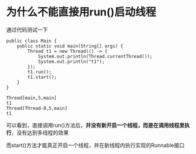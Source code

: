 # 为什么不能直接用run()启动线程

通过代码测试一下

```
public class Main {
    public static void main(String[] args) {
        Thread t1 = new Thread(() -> {
            System.out.println(Thread.currentThread());
            System.out.println("t1");
        });
        t1.run();
        t1.start();
    }
}
```

```
Thread[main,5,main]
t1
Thread[Thread-0,5,main]
t1
```

可以看到，直接调用run()方法后，**并没有新开启一个线程，而是在调用线程里执行**，没有达到多线程的效果

而start()方法才能真正开启一个线程，并在新线程内执行实现的Runnable接口

